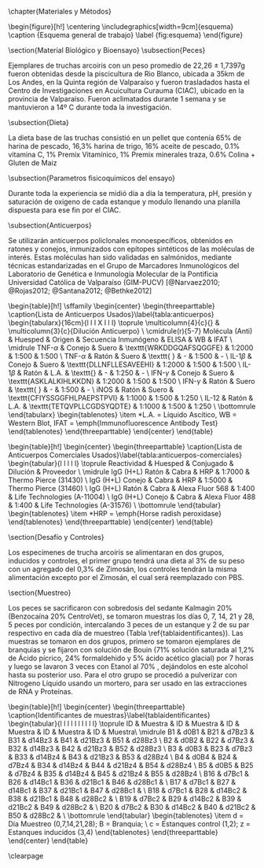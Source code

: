 \chapter{Materiales y Métodos}

\begin{figure}[h!]
	\centering
		\includegraphics[width=9cm]{esquema} 
	\caption {Esquema general de trabajo}
	\label {fig:esquema}
\end{figure}

\section{Material Biológico y Bioensayo}
\subsection{Peces}

Ejemplares de truchas arcoiris con un peso promedio de 22,26 $\pm$ 1,7397g fueron obtenidas desde la piscicultura de Rio Blanco, ubicada a 35km de Los Andes, en la Quinta región de Valparaíso y fueron trasladados hasta el Centro de Investigaciones en Acuicultura Curauma (CIAC), ubicado en la provincia de Valparaíso. Fueron aclimatados durante 1 semana y se mantuvieron a 14º C durante toda la investigación.

\subsection{Dieta}

La dieta base de las truchas consistió en un pellet que contenía 65\% de harina de pescado, 16,3\% harina de trigo, 16\% aceite de pescado, 0.1\% vitamina C, 1\% Premix Vitamínico, 1\% Premix minerales traza, 0.6\% Colina + Gluten de Maiz

\subsection{Parametros fisicoquimicos del ensayo}

Durante toda la experiencia se midió dia a dia la temperatura, pH, presión y saturación de oxigeno de cada estanque y modulo llenando una planilla dispuesta para ese fin por el CIAC.

\subsection{Anticuerpos}

Se utilizarán anticuerpos policlonales monoespecíficos, obtenidos en ratones y conejos, inmunizados con epítopes sintéticos de las moléculas de interés. Estas moléculas han sido validadas en salmónidos, mediante técnicas estandarizadas en el Grupo de Marcadores Inmunológicos del Laboratorio de Genética e Inmunología Molecular de la Pontificia Universidad Católica de Valparaíso (GIM-PUCV) [@Narvaez2010; @Rojas2012; @Santana2012; @Bethke2012]

\begin{table}[h!]
\sffamily
  \begin{center}
    \begin{threeparttable}
      \caption{Lista de Anticuerpos Usados}\label{tabla:anticuerpos}
      \begin{tabularx}{16cm}{l l l X l l l}
	\toprule
	\multicolumn{4}{c}{} & \multicolumn{3}{c}{Dilución Anticuerpo} \\
	\cmidrule(r){5-7}
	Molécula (Anti) & Huesped & Origen & Secuencia Inmunógeno & ELISA & WB & IFAT \\
	\midrule
	TNF-$\alpha$ & Conejo & Suero & \texttt{WRKDDGQAFSQGGFE} & 1:2000 & 1:500 & 1:500 \\
	TNF-$\alpha$ & Ratón & Suero & \texttt{ } & - & 1:500 & - \\
	IL-1$\beta$ & Conejo & Suero &  \texttt{DLLNFLLESAVEEHI} & 1:2000 & 1:500 & 1:500 \\
	IL-1$\beta$ & Ratón & L.A. & \texttt{} & - & 1:250 & - \\
	IFN-$\gamma$ & Conejo & Suero & \texttt{ASKLALKIHLKKDN} & 1:2000 & 1:500 & 1:500 \\
	IFN-$\gamma$ & Ratón & Suero & \texttt{ } & - & 1:500 & - \\
	iNOS & Ratón & Suero & \texttt{CFIYSSGGFHLPAEPSTPVI} & 1:1000 & 1:500 & 1:250 \\
	IL-12 & Ratón & L.A. & \texttt{TETQVPLLCGDSYQDTE} & 1:1000 & 1:500 & 1:250 \\
	\bottomrule
		\end{tabularx}
\begin{tablenotes}
  \item *L.A. = Líquido Ascítico, WB = Western Blot, IFAT = \emph{Immunofluorescence Antibody Test}
\end{tablenotes}
\end{threeparttable}
\end{center}
\end{table}

\begin{table}[h!]
  \begin{center}
    \begin{threeparttable}
      \caption{Lista de Anticuerpos Comerciales Usados}\label{tabla:anticuerpos-comerciales}
      \begin{tabular}{l l l l l}
	\toprule
	Reactividad & Huesped & Conjugado & Dilución & Proveedor \\
	\midrule
	IgG (H+L) Ratón & Cabra & HRP & 1:7000 & Thermo Pierce (31430) \\
	IgG (H+L) Conejo & Cabra & HRP & 1:5000 & Thermo Pierce (31460) \\
	IgG (H+L) Ratón & Cabra & Alexa Fluor 568 & 1:400 & Life Technologies (A-11004) \\
	IgG (H+L) Conejo & Cabra & Alexa Fluor 488 & 1:400 & Life Technologies (A-31576) \\
 	\bottomrule
		\end{tabular}
\begin{tablenotes}
  \item *HRP = \emph{Horse radish peroxidase}
\end{tablenotes}
\end{threeparttable}
\end{center}
\end{table}

\section{Desafío y Controles}

Los especímenes de trucha arcoíris se alimentaran en dos grupos, inducidos y controles, el primer grupo tendrá una dieta al 3\% de su peso con un agregado del 0,3\% de Zimosán, los controles tendrán la misma alimentación excepto por el Zimosán, el cual será reemplazado con PBS.

\section{Muestreo}

Los peces se sacrificaron con sobredosis del sedante Kalmagin 20\% (Benzocaína 20\% CentroVet), se tomaron muestras los días 0, 7, 14, 21 y 28, 5 peces por condición, intercalando 3 peces de un estanque y 2 de su par respectivo en cada día de muestreo (Tabla \ref{tablaidentificantes}). Las muestras se tomaron en dos grupos, primero se tomaron ejemplares de branquias y se fijaron con solución de Bouin (71\% solución saturada al 1,2\% de Ácido pícrico, 24\% formaldehido y 5\% ácido acético glacial) por 7 horas y luego se lavaron 3 veces con Etanol al 70\% , dejándolos en este alcohol hasta su posterior uso. Para el otro grupo se procedió a pulverizar con Nitrogeno Líquido usando un mortero, para ser usado en las extracciones de RNA y Proteínas.

\begin{table}[h!]
\begin{center}
    \begin{threeparttable}
      \caption{Identificantes de muestras}\label{tablaidentificantes}
      \begin{tabular}{l l l l l l l l l l}
	\toprule
	ID & Muestra & ID & Muestra & ID & Muestra & ID & Muestra & ID & Muestra\\
	\midrule
	B1 & d0B1 & B21 & d7Bz3 & B31 & d14Bz3 & B41 & d21Bz3 & B51 & d28Bz3 \\
	B2 & d0B2 & B22 & d7Bz3 & B32 & d14Bz3 & B42 & d21Bz3 & B52 & d28Bz3 \\
	B3 & d0B3 & B23 & d7Bz3 & B33 & d14Bz4 & B43 & d21Bz3 & B53 & d28Bz4 \\
	B4 & d0B4 & B24 & d7Bz4 & B34 & d14Bz4 & B44 & d21Bz4 & B54 & d28Bz4 \\
	B5 & d0B5 & B25 & d7Bz4 & B35 & d14Bz4 & B45 & d21Bz4 & B55 & d28Bz4 \\
	B16 & d7Bc1 & B26 & d14Bc1 & B36 & d21Bc1 & B46 & d28Bc1 & \\
	B17 & d7Bc1 & B27 & d14Bc1 & B37 & d21Bc1 & B47 & d28Bc1 & \\
	B18 & d7Bc1 & B28 & d14Bc2 & B38 & d21Bc1 & B48 & d28Bc2 & \\
	B19 & d7Bc2 & B29 & d14Bc2 & B39 & d21Bc2 & B49 & d28Bc2 & \\
	B20 & d7Bc2 & B30 & d14Bc2 & B40 & d21Bc2 & B50 & d28Bc2 & \\
\bottomrule
\end{tabular}
\begin{tablenotes}
  \item d = Día Muestreo (0,7,14,21,28); B = Branquia; \\
  c = Estanques control (1,2); z = Estanques inducidos (3,4)
\end{tablenotes}
\end{threeparttable}
\end{center}
\end{table}
	
	
\clearpage
